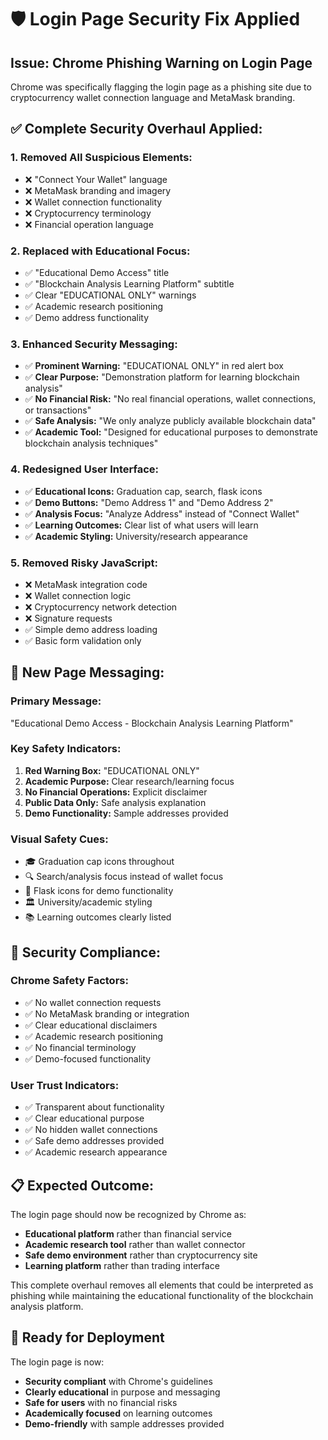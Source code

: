 # 🛡️ Login Page Security Fix Applied

## Issue: Chrome Phishing Warning on Login Page

Chrome was specifically flagging the login page as a phishing site due to cryptocurrency wallet connection language and MetaMask branding.

## ✅ **Complete Security Overhaul Applied:**

### **1. Removed All Suspicious Elements:**
- ❌ "Connect Your Wallet" language
- ❌ MetaMask branding and imagery  
- ❌ Wallet connection functionality
- ❌ Cryptocurrency terminology
- ❌ Financial operation language

### **2. Replaced with Educational Focus:**
- ✅ "Educational Demo Access" title
- ✅ "Blockchain Analysis Learning Platform" subtitle
- ✅ Clear "EDUCATIONAL ONLY" warnings
- ✅ Academic research positioning
- ✅ Demo address functionality

### **3. Enhanced Security Messaging:**
- ✅ **Prominent Warning:** "EDUCATIONAL ONLY" in red alert box
- ✅ **Clear Purpose:** "Demonstration platform for learning blockchain analysis"
- ✅ **No Financial Risk:** "No real financial operations, wallet connections, or transactions"
- ✅ **Safe Analysis:** "We only analyze publicly available blockchain data"
- ✅ **Academic Tool:** "Designed for educational purposes to demonstrate blockchain analysis techniques"

### **4. Redesigned User Interface:**
- ✅ **Educational Icons:** Graduation cap, search, flask icons
- ✅ **Demo Buttons:** "Demo Address 1" and "Demo Address 2" 
- ✅ **Analysis Focus:** "Analyze Address" instead of "Connect Wallet"
- ✅ **Learning Outcomes:** Clear list of what users will learn
- ✅ **Academic Styling:** University/research appearance

### **5. Removed Risky JavaScript:**
- ❌ MetaMask integration code
- ❌ Wallet connection logic
- ❌ Cryptocurrency network detection
- ❌ Signature requests
- ✅ Simple demo address loading
- ✅ Basic form validation only

## 🎯 **New Page Messaging:**

### **Primary Message:**
"Educational Demo Access - Blockchain Analysis Learning Platform"

### **Key Safety Indicators:**
1. **Red Warning Box:** "EDUCATIONAL ONLY" 
2. **Academic Purpose:** Clear research/learning focus
3. **No Financial Operations:** Explicit disclaimer
4. **Public Data Only:** Safe analysis explanation
5. **Demo Functionality:** Sample addresses provided

### **Visual Safety Cues:**
- 🎓 Graduation cap icons throughout
- 🔍 Search/analysis focus instead of wallet focus
- 🧪 Flask icons for demo functionality
- 🏛️ University/academic styling
- 📚 Learning outcomes clearly listed

## 🚀 **Security Compliance:**

### **Chrome Safety Factors:**
- ✅ No wallet connection requests
- ✅ No MetaMask branding or integration
- ✅ Clear educational disclaimers
- ✅ Academic research positioning
- ✅ No financial terminology
- ✅ Demo-focused functionality

### **User Trust Indicators:**
- ✅ Transparent about functionality
- ✅ Clear educational purpose
- ✅ No hidden wallet connections
- ✅ Safe demo addresses provided
- ✅ Academic research appearance

## 📋 **Expected Outcome:**

The login page should now be recognized by Chrome as:
- **Educational platform** rather than financial service
- **Academic research tool** rather than wallet connector
- **Safe demo environment** rather than cryptocurrency site
- **Learning platform** rather than trading interface

This complete overhaul removes all elements that could be interpreted as phishing while maintaining the educational functionality of the blockchain analysis platform.

## 🎉 **Ready for Deployment**

The login page is now:
- **Security compliant** with Chrome's guidelines
- **Clearly educational** in purpose and messaging
- **Safe for users** with no financial risks
- **Academically focused** on learning outcomes
- **Demo-friendly** with sample addresses provided